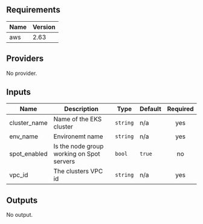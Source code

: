 ## Requirements

| Name | Version |
|------|---------|
| aws | 2.63 |

## Providers

No provider.

## Inputs

| Name | Description | Type | Default | Required |
|------|-------------|------|---------|:--------:|
| cluster\_name | Name of the EKS cluster | `string` | n/a | yes |
| env\_name | Environemt name | `string` | n/a | yes |
| spot\_enabled | Is the node group working on Spot servers | `bool` | `true` | no |
| vpc\_id | The clusters VPC id | `string` | n/a | yes |

## Outputs

No output.
